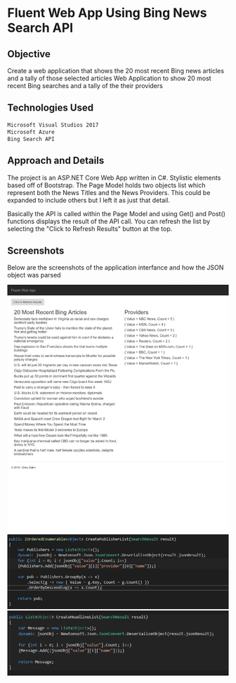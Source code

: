 # Fluent Web App Using Bing News Search API

## Objective
Create a web application that shows the 20 most recent Bing news articles and a tally of those selected articles 
Web Application to show 20 most recent Bing searches and a tally of the their providers

## Technologies Used
```
Microsoft Visual Studios 2017
Microsoft Azure
Bing Search API 
```

## Approach and Details
The project is an ASP.NET Core Web App written in C#. Stylistic elements based off of Bootstrap.
The Page Model holds two objects list which represent both the News Titles and the News Providers. This could be expanded to include others but 
I left it as just that detail.

Basically the API is called within the Page Model and using Get() and Post() functions displays the result of the API call. You can refresh the
list by selecting the "Click to Refresh Results" button at the top.

## Screenshots

Below are the screenshots of the application interfance and how the JSON object was parsed

![alt_text](/images/AppPage.PNG)
![alt_text](/images/NewsProviderCode.PNG)
![alt_text](/images/NewsTitleCode.PNG)
